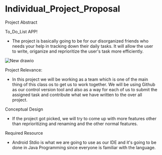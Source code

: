 # Individual_Project_Proposal

Project Abstract

To_Do_List APP!


- The project is basically going to be for our disorganized friends who needs your help in tracking down their daily tasks. It will allow the user to write, origanize and reprioritize the user's task more efficiently.


![New drawio](https://user-images.githubusercontent.com/55096042/134050677-7ea0abb6-ef10-4572-9a94-12f1470bb4b8.png)




Project Relevance:

- In this project we will be working as a team which is one of the main thing of this class os to get us to work together. We will be using Github as our control version tool and also as a way for each of us to submit the assigned task and contribute what we have written to the over all project.


Conceptual Design


- If the project got picked, we will try to come up with more features other than reprioritizing and renaming and the other normal features. 


Required Resource

- Android Stdio is what we are going to use as our IDE and it's going to be done in Java Programming since everyone is familiar with the language.
